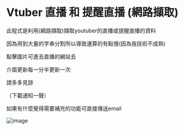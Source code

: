 # Vtuber 直播 和 提醒直播 (網路擷取)

此程式是利用(網路擷取)擷取youtuber的直播或提醒直播的資料

因為用到大量的字串分割所以導致運算的有點慢(因為我技術不成熟)

點擊圖片可進去直播的網站去

介面更新每一分半更新一次

請多多見諒

（下載通知一聲）

如果有什麼覺得需要補充的功能可直接傳送email

![image](https://github.com/gink40501/test/blob/master/vtuber__jpg.PNG)
